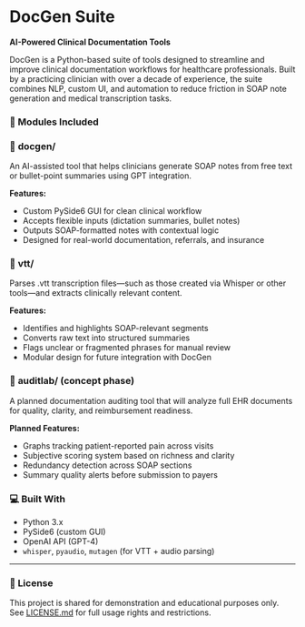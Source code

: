 # DocGen Suite

**AI-Powered Clinical Documentation Tools**

DocGen is a Python-based suite of tools designed to streamline and improve clinical documentation workflows for healthcare professionals. Built by a practicing clinician with over a decade of experience, the suite combines NLP, custom UI, and automation to reduce friction in SOAP note generation and medical transcription tasks.


### 🧩 Modules Included


### 📄 **docgen/**

An AI-assisted tool that helps clinicians generate SOAP notes from free text or bullet-point summaries using GPT integration.

**Features:**
- Custom PySide6 GUI for clean clinical workflow
- Accepts flexible inputs (dictation summaries, bullet notes)
- Outputs SOAP-formatted notes with contextual logic
- Designed for real-world documentation, referrals, and insurance



### 📁 **vtt/**

Parses .vtt transcription files—such as those created via Whisper or other tools—and extracts clinically relevant content.

**Features:**
  - Identifies and highlights SOAP-relevant segments
  - Converts raw text into structured summaries
  - Flags unclear or fragmented phrases for manual review
  - Modular design for future integration with DocGen



### 🧪 **auditlab/ (concept phase)**

A planned documentation auditing tool that will analyze full EHR documents for quality, clarity, and reimbursement readiness.

**Planned Features:**
  - Graphs tracking patient-reported pain across visits
  - Subjective scoring system based on richness and clarity
  - Redundancy detection across SOAP sections
  - Summary quality alerts before submission to payers



### 💻 **Built With**

  - Python 3.x
  - PySide6 (custom GUI)
  - OpenAI API (GPT-4)
  - `whisper`, `pyaudio`, `mutagen` (for VTT + audio parsing)

---
### 📜 License
This project is shared for demonstration and educational purposes only.  
See [LICENSE.md](LICENSE.md) for full usage rights and restrictions.

